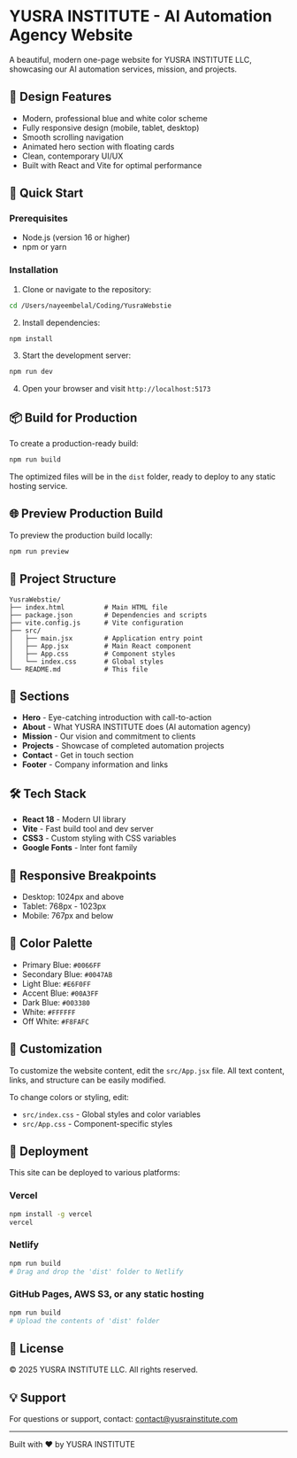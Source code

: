 # YUSRA INSTITUTE - AI Automation Agency Website

A beautiful, modern one-page website for YUSRA INSTITUTE LLC, showcasing our AI automation services, mission, and projects.

## 🎨 Design Features

- Modern, professional blue and white color scheme
- Fully responsive design (mobile, tablet, desktop)
- Smooth scrolling navigation
- Animated hero section with floating cards
- Clean, contemporary UI/UX
- Built with React and Vite for optimal performance

## 🚀 Quick Start

### Prerequisites

- Node.js (version 16 or higher)
- npm or yarn

### Installation

1. Clone or navigate to the repository:
```bash
cd /Users/nayeembelal/Coding/YusraWebstie
```

2. Install dependencies:
```bash
npm install
```

3. Start the development server:
```bash
npm run dev
```

4. Open your browser and visit `http://localhost:5173`

## 📦 Build for Production

To create a production-ready build:

```bash
npm run build
```

The optimized files will be in the `dist` folder, ready to deploy to any static hosting service.

## 🌐 Preview Production Build

To preview the production build locally:

```bash
npm run preview
```

## 📁 Project Structure

```
YusraWebstie/
├── index.html          # Main HTML file
├── package.json        # Dependencies and scripts
├── vite.config.js      # Vite configuration
├── src/
│   ├── main.jsx        # Application entry point
│   ├── App.jsx         # Main React component
│   ├── App.css         # Component styles
│   └── index.css       # Global styles
└── README.md           # This file
```

## 🎯 Sections

- **Hero** - Eye-catching introduction with call-to-action
- **About** - What YUSRA INSTITUTE does (AI automation agency)
- **Mission** - Our vision and commitment to clients
- **Projects** - Showcase of completed automation projects
- **Contact** - Get in touch section
- **Footer** - Company information and links

## 🛠️ Tech Stack

- **React 18** - Modern UI library
- **Vite** - Fast build tool and dev server
- **CSS3** - Custom styling with CSS variables
- **Google Fonts** - Inter font family

## 📱 Responsive Breakpoints

- Desktop: 1024px and above
- Tablet: 768px - 1023px
- Mobile: 767px and below

## 🎨 Color Palette

- Primary Blue: `#0066FF`
- Secondary Blue: `#0047AB`
- Light Blue: `#E6F0FF`
- Accent Blue: `#00A3FF`
- Dark Blue: `#003380`
- White: `#FFFFFF`
- Off White: `#F8FAFC`

## 📝 Customization

To customize the website content, edit the `src/App.jsx` file. All text content, links, and structure can be easily modified.

To change colors or styling, edit:
- `src/index.css` - Global styles and color variables
- `src/App.css` - Component-specific styles

## 🚢 Deployment

This site can be deployed to various platforms:

### Vercel
```bash
npm install -g vercel
vercel
```

### Netlify
```bash
npm run build
# Drag and drop the 'dist' folder to Netlify
```

### GitHub Pages, AWS S3, or any static hosting
```bash
npm run build
# Upload the contents of 'dist' folder
```

## 📄 License

© 2025 YUSRA INSTITUTE LLC. All rights reserved.

## 💡 Support

For questions or support, contact: contact@yusrainstitute.com

---

Built with ❤️ by YUSRA INSTITUTE

